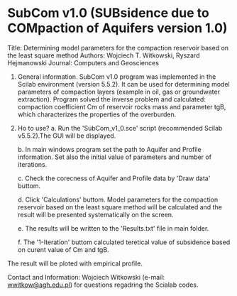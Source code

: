 # SubCom v1.0 (SUBsidence due to COMpaction of Aquifers version 1.0)

Title: Determining model parameters for the compaction reservoir based on the least square method
Authors: Wojciech T. Witkowski, Ryszard Hejmanowski
Journal: Computers and Geosciences

1. General information.
SubCom v1.0 program was implemented in the Scilab environment (version 5.5.2). It can be used for 
determining model parameters of compaction layers (example in oil, gas or groundwater extraction). 
Program solved the inverse problem and calculated: compaction coefficient Cm of reservoir rocks mass 
and parameter tgB, which characterizes the properties of the overburden.

2. Ho to use?
    a. Run the 'SubCom_v1_0.sce' script (recommended Scilab v5.5.2).The GUI will be displayed.
	
    b. In main windows program set the path to Aquifer and Profile information. Set also the initial 
value of parameters and number of iterations.

    c. Check the corecness of Aquifer and Profile data by 'Draw data' buttom.
	
    d. Click 'Calculations' buttom. Model parameters for the compaction reservoir based on the 
least square method will be calculated and the result will be presented systematically on the screen.

    e. The results will be written to the 'Results.txt' file in main folder.
	
    f. The '1-Iteration' buttom calculated teretical value of subsidence based on curent value of Cm and tgB.
	
The result will be ploted with empirical profile.

Contact and Information: Wojciech Witkowski (e-mail: wwitkow@agh.edu.pl) for questions regadring 
the Scialab codes.
